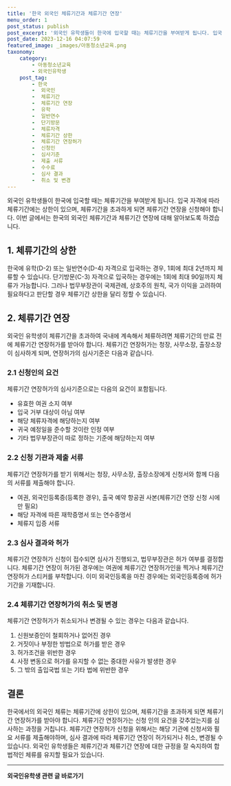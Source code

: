 ```yaml
---
title: '한국 외국인 체류기간과 체류기간 연장'
menu_order: 1
post_status: publish
post_excerpt: '외국인 유학생들이 한국에 입국할 때는 체류기간을 부여받게 됩니다. 입국 자격에 따라 체류기간에는 상한이 있으며, 체류기간을 초과하게 되면 체류기간 연장을 신청해야 합니다. 이번 글에서는 한국의 외국인 체류기간과 체류기간 연장에 대해 알아보도록 하겠습니다.'
post_date: 2023-12-16 04:07:59
featured_image: _images/아동청소년교육.png
taxonomy:
    category:
        - 아동청소년교육
        - 외국인유학생
    post_tag:
        - 한국
        -  외국인
        -  체류기간
        -  체류기간 연장
        -  유학
        -  일반연수
        -  단기방문
        -  체류자격
        -  체류기간 상한
        -  체류기간 연장허가
        -  신청인
        -  심사기준
        -  제출 서류
        -  수수료
        -  심사 결과
        -  취소 및 변경
---
```



외국인 유학생들이 한국에 입국할 때는 체류기간을 부여받게 됩니다. 입국 자격에 따라 체류기간에는 상한이 있으며, 체류기간을 초과하게 되면 체류기간 연장을 신청해야 합니다. 이번 글에서는 한국의 외국인 체류기간과 체류기간 연장에 대해 알아보도록 하겠습니다.

## 1. 체류기간의 상한

한국에 유학(D-2) 또는 일반연수(D-4) 자격으로 입국하는 경우, 1회에 최대 2년까지 체류할 수 있습니다. 단기방문(C-3) 자격으로 입국하는 경우에는 1회에 최대 90일까지 체류가 가능합니다. 그러나 법무부장관이 국제관례, 상호주의 원칙, 국가 이익을 고려하여 필요하다고 판단할 경우 체류기간 상한을 달리 정할 수 있습니다.

## 2. 체류기간 연장

외국인 유학생이 체류기간을 초과하여 국내에 계속해서 체류하려면 체류기간의 만료 전에 체류기간 연장허가를 받아야 합니다. 체류기간 연장허가는 청장, 사무소장, 출장소장이 심사하게 되며, 연장허가의 심사기준은 다음과 같습니다.

### 2.1 신청인의 요건

체류기간 연장허가의 심사기준으로는 다음의 요건이 포함됩니다.
- 유효한 여권 소지 여부
- 입국 거부 대상이 아님 여부
- 해당 체류자격에 해당하는지 여부
- 귀국 예정일을 준수할 것이란 인정 여부
- 기타 법무부장관이 따로 정하는 기준에 해당하는지 여부

### 2.2 신청 기관과 제출 서류

체류기간 연장허가를 받기 위해서는 청장, 사무소장, 출장소장에게 신청서와 함께 다음의 서류를 제출해야 합니다.
- 여권, 외국인등록증(등록한 경우), 출국 예약 항공권 사본(체류기간 연장 신청 시에만 필요)
- 해당 자격에 따른 재학증명서 또는 연수증명서
- 체류지 입증 서류

### 2.3 심사 결과와 허가

체류기간 연장허가 신청이 접수되면 심사가 진행되고, 법무부장관은 허가 여부를 결정합니다. 체류기간 연장이 허가된 경우에는 여권에 체류기간 연장허가인을 찍거나 체류기간 연장허가 스티커를 부착합니다. 이미 외국인등록을 마친 경우에는 외국인등록증에 허가기간을 기재합니다.

### 2.4 체류기간 연장허가의 취소 및 변경

체류기간 연장허가가 취소되거나 변경될 수 있는 경우는 다음과 같습니다.
1. 신원보증인이 철회하거나 없어진 경우
2. 거짓이나 부정한 방법으로 허가를 받은 경우
3. 허가조건을 위반한 경우
4. 사정 변동으로 허가를 유지할 수 없는 중대한 사유가 발생한 경우
5. 그 밖의 출입국법 또는 기타 법에 위반한 경우

## 결론

한국에서의 외국인 체류는 체류기간에 상한이 있으며, 체류기간을 초과하게 되면 체류기간 연장허가를 받아야 합니다. 체류기간 연장허가는 신청 인의 요건을 갖추었는지를 심사하는 과정을 거칩니다. 체류기간 연장허가 신청을 위해서는 해당 기관에 신청서와 필요 서류를 제출해야하며, 심사 결과에 따라 체류기간 연장이 허가되거나 취소, 변경될 수 있습니다. 외국인 유학생들은 체류기간과 체류기간 연장에 대한 규정을 잘 숙지하여 합법적인 체류를 유지할 필요가 있습니다.
<!-- wp:separator -->
<hr class="wp-block-separator has-alpha-channel-opacity"/>
<!-- /wp:separator -->

<!-- wp:group {"backgroundColor":"base","layout":{"type":"constrained"}} -->
<div class="wp-block-group has-base-background-color has-background"><!-- wp:paragraph {"align":"center","fontSize":"medium"} -->
<p class="has-text-align-center has-large-font-size"><strong>외국인유학생 관련 글 바로가기</strong></p>
<!-- /wp:paragraph -->


<!-- wp:latest-posts
{"categories":[{"id":34427,"count":19,"description":"","link":"https://uknowlaw.com/category/%ec%99%b8%ea%b5%ad%ec%9d%b8%ec%9c%a0%ed%95%99%ec%83%9d/","name":"외국인유학생","slug":"외국인유학생","taxonomy":"category","parent":0,"meta":[],"_links":{"self":[{"href":"https://uknowlaw.com/wp-json/wp/v2/categories/34427"}],"collection":[{"href":"https://uknowlaw.com/wp-json/wp/v2/categories"}],"about":[{"href":"https://uknowlaw.com/wp-json/wp/v2/taxonomies/category"}],"wp:post_type":[{"href":"https://uknowlaw.com/wp-json/wp/v2/posts?categories=34427"}],"curies":[{"name":"wp","href":"https://api.w.org/{rel}","templated":true}]}}],"postsToShow":100,"excerptLength":28,"postLayout":"grid","columns":2,"featuredImageAlign":"left","featuredImageSizeSlug":"large","fontSize":"small"} /--></div>
<!-- /wp:group -->